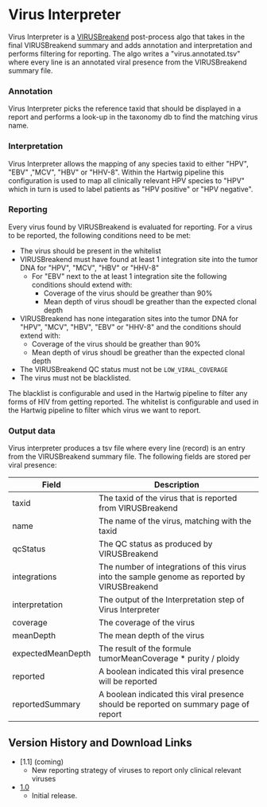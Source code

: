 # Virus Interpreter

Virus Interpreter is a [VIRUSBreakend](https://pubmed.ncbi.nlm.nih.gov/33973999) post-process algo that takes in the final VIRUSBreakend
summary and adds annotation and interpretation and performs filtering for reporting. The algo writes a "virus.annotated.tsv" where every line is an
annotated viral presence from the VIRUSBreakend summary file.

### Annotation

Virus Interpreter picks the reference taxid that should be displayed in a report and performs a look-up in the taxonomy db to find the matching virus name.

### Interpretation

Virus Interpreter allows the mapping of any species taxid to either "HPV", "EBV" ,"MCV", "HBV" or "HHV-8". 
Within the Hartwig pipeline this configuration is used to map all clinically relevant HPV species to "HPV" 
which in turn is used to label patients as "HPV positive" or "HPV negative".

### Reporting

Every virus found by VIRUSBreakend is evaluated for reporting. For a virus to be reported, the following conditions need to be met:
 - The virus should be present in the whitelist 
 - VIRUSBreakend must have found at least 1 integration site into the tumor DNA for "HPV", "MCV", "HBV" or "HHV-8"
   - For "EBV" next to the at least 1 integration site the following conditions should extend with: 
     - Coverage of the virus should be greather than 90%
     - Mean depth of virus shoudl be greather than the expected clonal depth
 - VIRUSBreakend has none integaration sites into the tumor DNA for "HPV", "MCV", "HBV", "EBV" or "HHV-8" and the conditions should extend with: 
   - Coverage of the virus should be greather than 90% 
   - Mean depth of virus shoudl be greather than the expected clonal depth 
 - The VIRUSBreakend QC status must not be `LOW_VIRAL_COVERAGE`
 - The virus must not be blacklisted.
 
The blacklist is configurable and used in the Hartwig pipeline to filter any forms of HIV from getting reported.
The whitelist is configurable and used in the Hartwig pipeline to filter which virus we want to report. 

### Output data

Virus interpreter produces a tsv file where every line (record) is an entry from the VIRUSBreakend summary file. 
The following fields are stored per viral presence:

Field | Description 
---|---
taxid | The taxid of the virus that is reported from VIRUSBreakend
name | The name of the virus, matching with the taxid
qcStatus | The QC status as produced by VIRUSBreakend
integrations | The number of integrations of this virus into the sample genome as reported by VIRUSBreakend
interpretation | The output of the Interpretation step of Virus Interpreter
coverage | The coverage of the virus
meanDepth | The mean depth of the virus 
expectedMeanDepth | The result of the formule tumorMeanCoverage * purity / ploidy
reported | A boolean indicated this viral presence will be reported
reportedSummary | A boolean indicated this viral presence should be reported on summary page of report

 ## Version History and Download Links
 - [1.1] (coming)
   - New reporting strategy of viruses to report only clinical relevant viruses
 - [1.0](https://github.com/hartwigmedical/hmftools/releases/tag/virus-interpreter-v1.0)
   - Initial release. 